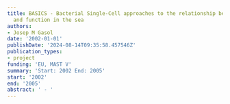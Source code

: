 ```yaml
---
title: BASICS - Bacterial Single-Cell approaches to the relationship between diversity
  and function in the sea
authors:
- Josep M Gasol
date: '2002-01-01'
publishDate: '2024-08-14T09:35:58.457546Z'
publication_types:
- project
funding: 'EU, MAST V'
summary: 'Start: 2002 End: 2005'
start: '2002'
end: '2005'
abstract: ' - '
---
```

